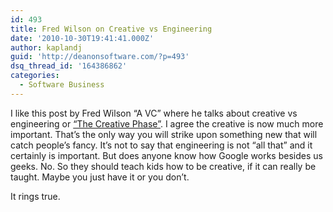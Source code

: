 ```yaml
---
id: 493
title: Fred Wilson on Creative vs Engineering
date: '2010-10-30T19:41:41.000Z'
author: kaplandj
guid: 'http://deanonsoftware.com/?p=493'
dsq_thread_id: '164386862'
categories:
  - Software Business
---
```

I like this post by Fred Wilson “A VC” where he talks about creative vs engineering or [“The Creative Phase”](http://www.avc.com/a_vc/2010/10/the-creative-phase.html?utm_source=feedburner&utm_medium=feed&utm_campaign=Feed:+AVc+(A+VC)). I agree the creative is now much more important. That’s the only way you will strike upon something new that will catch people’s fancy. It’s not to say that engineering is not “all that” and it certainly is important. But does anyone know how Google works besides us geeks. No. So they should teach kids how to be creative, if it can really be taught. Maybe you just have it or you don’t.

It rings true.
